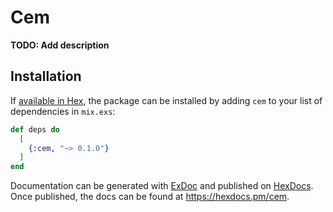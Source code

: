 # Cem

**TODO: Add description**

## Installation

If [available in Hex](https://hex.pm/docs/publish), the package can be installed
by adding `cem` to your list of dependencies in `mix.exs`:

```elixir
def deps do
  [
    {:cem, "~> 0.1.0"}
  ]
end
```

Documentation can be generated with [ExDoc](https://github.com/elixir-lang/ex_doc)
and published on [HexDocs](https://hexdocs.pm). Once published, the docs can
be found at <https://hexdocs.pm/cem>.

